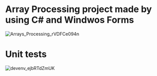 # Array Processing project made by using C# and Windwos Forms

![Arrays_Processing_rVDFCe094n](https://user-images.githubusercontent.com/91478447/233802023-9f8dc886-8f98-4efc-b08f-66eafde7bb26.png)

# Unit tests

![devenv_ejbRTdZmUK](https://user-images.githubusercontent.com/91478447/233802036-7cee1584-e909-4e45-8736-207ea5ecd99b.png)
